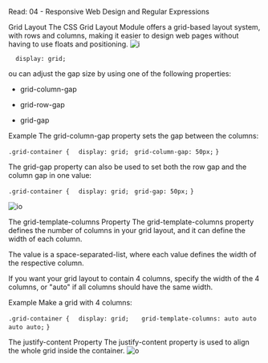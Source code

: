 Read: 04 - Responsive Web Design and Regular Expressions

Grid Layout
The CSS Grid Layout Module offers a grid-based layout system, with rows and columns, making it easier to design web pages without having to use floats and positioning.
![i](https://encrypted-tbn0.gstatic.com/images?q=tbn%3AANd9GcTbyHtYamLsu7pQN-mayfcB0UqIbJGeGGgWQQ&usqp=CAU)

``  display: grid;``

ou can adjust the gap size by using one of the following properties:

+ grid-column-gap
- grid-row-gap
+ grid-gap

Example
The grid-column-gap property sets the gap between the columns:

``.grid-container {``
``  display: grid;``
 `` grid-column-gap: 50px;``
``}``

The grid-gap property can also be used to set both the row gap and the column gap in one value:


``.grid-container {``
``  display: grid;``
 `` grid-gap: 50px;``
``}``



![io](https://encrypted-tbn0.gstatic.com/images?q=tbn%3AANd9GcTQOUnsAnsRU5Lj5HBwZ_8Q_eneJK7Oywbetg&usqp=CAU)

The grid-template-columns Property
The grid-template-columns property defines the number of columns in your grid layout, and it can define the width of each column.

The value is a space-separated-list, where each value defines the width of the respective column.

If you want your grid layout to contain 4 columns, specify the width of the 4 columns, or "auto" if all columns should have the same width.

Example
Make a grid with 4 columns:

``.grid-container {``
``  display: grid;``
 ``   grid-template-columns: auto auto auto auto;``
``}``

The justify-content Property
The justify-content property is used to align the whole grid inside the container.
![o](https://encrypted-tbn0.gstatic.com/images?q=tbn%3AANd9GcRiFF-gjE556x4grAWhIWX05HgtJh5ouDn5gQ&usqp=CAU)

